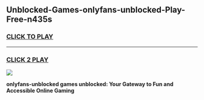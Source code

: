 
## Unblocked-Games-onlyfans-unblocked-Play-Free-n435s
<h3>
<a href="https://premium76.site?title=onlyfans-unblocked&ref=18A1">CLICK TO PLAY</a></h3>
<hr>

<h3>
<a href="https://premium76.site?title=onlyfans-unblocked&ref=18A1">CLICK 2 PLAY</a>
  
</h3>

<a href="https://premium76.site?title=onlyfans-unblocked&ref=18A1"><img src="https://clearcache.store/games.png"></a>


**onlyfans-unblocked games unblocked: Your Gateway to Fun and Accessible Online Gaming**
